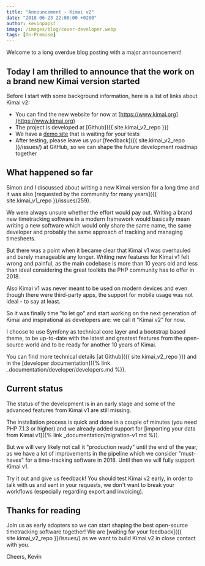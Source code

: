 ```yaml
---
title: "Announcement - Kimai v2"
date: "2018-06-23 22:00:00 +0200"
author: kevinpapst
image: /images/blog/cover-developer.webp
tags: [On-Premise]
---
```


Welcome to a long overdue blog posting with a major announcement!

## Today I am thrilled to announce that the work on a brand new Kimai version started

Before I start with some background information, here is a list of links about Kimai v2:

- You can find the new website for now at [https://www.kimai.org](https://www.kimai.org)
- The project is developed at [Github]({{ site.kimai_v2_repo }})
- We have a [demo site](https://www.kimai.org/demo/) that is waiting for your tests
- After testing, please leave us your [feedback]({{ site.kimai_v2_repo }}/issues/) at GitHub, 
so we can shape the future development roadmap together

## What happened so far

Simon and I discussed about writing a new Kimai version for a long time and it was also 
[requested by the community for many years]({{ site.kimai_v1_repo }}/issues/259).

We were always unsure whether the effort would pay out. Writing a brand new timetracking software in a modern framework would 
basically mean writing a new software which would only share the same name, the same developer and probably the same approach 
of tracking and managing timesheets.

But there was a point when it became clear that Kimai v1 was overhauled and barely manageable any longer. 
Writing new features for Kimai v1 felt wrong and painful, as the main codebase is more than 10 years old and less than ideal 
considering the great toolkits the PHP community has to offer in 2018.

Also Kimai v1 was never meant to be used on modern devices and even though there were third-party apps, 
the support for mobile usage was not ideal - to say at least.

So it was finally time "to let go" and start working on the next generation of Kimai and inspirational as developers are: 
we call it "Kimai v2" for now.

I choose to use Symfony as technical core layer and a bootstrap based theme, to be up-to-date with the latest 
and greatest features from the open-source world and to be ready for another 10 years of Kimai.

You can find more technical details [at Github]({{ site.kimai_v2_repo }}) and in 
the [developer documentation]({% link _documentation/developer/developers.md %}).

## Current status

The status of the development is in an early stage and some of the advanced features from Kimai v1 are still missing.

The installation process is quick and done in a couple of minutes (you need PHP 7.1.3 or higher) and we already added 
support for [importing your data from Kimai v1]({% link _documentation/migration-v1.md %}). 

But we will very likely not call it "production ready" until the end of the year, as we have a lot of improvements 
in the pipeline which we consider "must-haves" for a time-tracking software in 2018. Until then we will fully support Kimai v1.

Try it out and give us feedback! You should test Kimai v2 early, in order to talk with us and sent in your requests, 
we don't want to break your workflows (especially regarding export and invoicing). 

## Thanks for reading

Join us as early adopters so we can start shaping the best open-source timetracking software together!
We are [waiting for your feedback]({{ site.kimai_v2_repo }}/issues/) as we want to build Kimai v2 in close contact with you.

Cheers,
Kevin  
